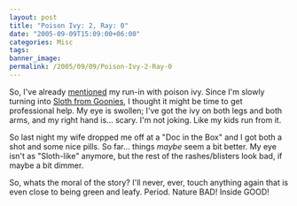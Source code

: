 ```yaml
---
layout: post
title: "Poison Ivy: 2, Ray: 0"
date: "2005-09-09T15:09:00+06:00"
categories: Misc 
tags: 
banner_image: 
permalink: /2005/09/09/Poison-Ivy-2-Ray-0
---
```


So, I've already <a href="http://ray.camdenfamily.com/index.cfm/2005/9/6/Plants-1-Raymond-0-and-more-musings-on-Dell-Hell">mentioned</a> my run-in with poison ivy. Since I'm slowly turning into <a href="http://image.guardian.co.uk/sys-images/Football/Pix/gallery/2004/05/26/timzaccheo.jpg">Sloth from Goonies</a>, I thought it might be time to get professional help. My eye is swollen; I've got the ivy on both legs and both arms, and my right hand is... scary. I'm not joking. Like my kids run from it.

So last night my wife dropped me off at a "Doc in the Box" and I got both a shot and some nice pills. So far... things <i>maybe</i> seem a bit better. My eye isn't as "Sloth-like" anymore, but the rest of the rashes/blisters look bad, if maybe a bit dimmer. 

So, whats the moral of the story? I'll never, ever, touch anything again that is even close to being green and leafy. Period. Nature BAD! Inside GOOD!